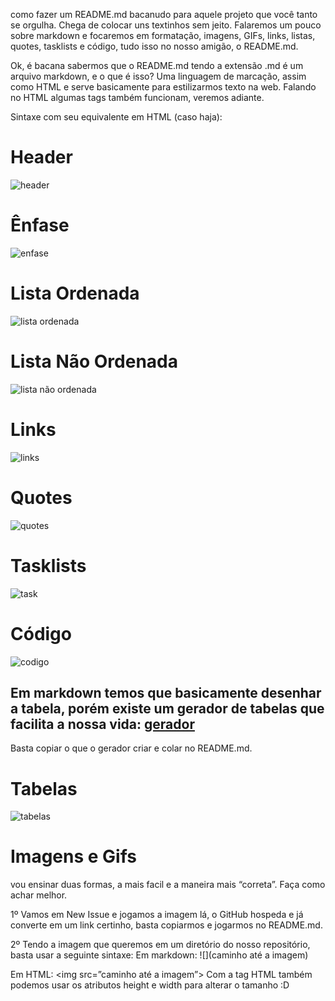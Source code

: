 como fazer um README.md bacanudo para aquele projeto que você tanto se orgulha. Chega de colocar uns textinhos sem jeito.
Falaremos um pouco sobre markdown e focaremos em formatação, imagens, GIFs, links, listas, quotes, tasklists e código, tudo isso no nosso amigão, o README.md.

Ok, é bacana sabermos que o README.md tendo a extensão .md é um arquivo markdown, e o que é isso? Uma linguagem de marcação, assim como HTML e serve basicamente para estilizarmos texto na web. Falando no HTML algumas tags também funcionam, veremos adiante.

Sintaxe com seu equivalente em HTML (caso haja):

# **Header** 
![header](https://user-images.githubusercontent.com/101885085/204771167-9e64cefd-a998-40e0-ba00-c035f4102ada.jpg)

# **Ênfase** 
![enfase](https://user-images.githubusercontent.com/101885085/204771071-ec31a10f-25a8-4271-8a2f-61effda55605.jpg)

# **Lista Ordenada** 
![lista ordenada](https://user-images.githubusercontent.com/101885085/204771212-d10cd920-03f3-4851-995c-70509a918a18.jpg)

# **Lista Não Ordenada** 
![lista não ordenada](https://user-images.githubusercontent.com/101885085/204771210-7f15a3b7-c259-4b5a-b7df-706610e8e77f.jpg)

# **Links** 
![links](https://user-images.githubusercontent.com/101885085/204771208-cf96d4f1-d133-4408-b5aa-263f547b195a.jpg)

# **Quotes** 
![quotes](https://user-images.githubusercontent.com/101885085/204771213-2a99e06e-264e-49ed-b0bd-63764be1e1db.jpg)

# **Tasklists**
![task](https://user-images.githubusercontent.com/101885085/204771219-1024c011-e4ac-4b5f-b7a7-69a265dc49c9.jpg)

# **Código**
![codigo](https://user-images.githubusercontent.com/101885085/204770910-1c7072df-0f4d-4505-85ad-3411ab73218f.jpg)

## Em markdown temos que basicamente desenhar a tabela, porém existe um gerador de tabelas que facilita a nossa vida: [gerador](https://www.tablesgenerator.com/markdown_tables)
Basta copiar o que o gerador criar e colar no README.md.
# **Tabelas**
![tabelas](https://user-images.githubusercontent.com/101885085/204771215-e9860e67-a643-41c0-8b13-7c030752dd1f.jpg)


# **Imagens e Gifs**

vou ensinar duas formas, a mais facil e a maneira mais “correta”. Faça como achar melhor.

1º Vamos em New Issue e jogamos a imagem lá, o GitHub hospeda e já converte em um link certinho, basta copiarmos e jogarmos no README.md.

2º Tendo a imagem que queremos em um diretório do nosso repositório, basta usar a seguinte sintaxe: 
Em markdown: ![](caminho até a imagem)

Em HTML: <img src=”caminho até a imagem”>
Com a tag HTML também podemos usar os atributos height e width para alterar o tamanho :D


